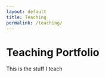 ```yaml
---
layout: default
title: Teaching
permalink: /teaching/
---
```

# Teaching Portfolio

This is the stuff I teach
